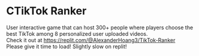 # CTikTok Ranker
User interactive game that can host 300+ people where players choose the best TikTok among 8 personalized user uploaded videos. </br>
Check it out at https://replit.com/@AlexanderHoang3/TikTok-Ranker </br>
Please give it time to load! Slightly slow on replit!
